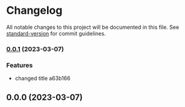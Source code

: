 # Changelog

All notable changes to this project will be documented in this file. See [standard-version](https://github.com/conventional-changelog/standard-version) for commit guidelines.

### [0.0.1](///compare/v0.0.0...v0.0.1) (2023-03-07)


### Features

* changed title a63b166

## 0.0.0 (2023-03-07)
